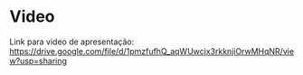 # Video
Link para video de apresentação: https://drive.google.com/file/d/1pmzfufhQ_aqWUwcjx3rkknjiOrwMHqNR/view?usp=sharing
